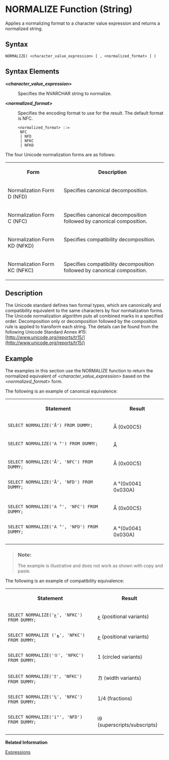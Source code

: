 <!-- loio8fa2d19e3dae4de2a4613a4987858894 -->

# NORMALIZE Function \(String\)

Applies a normalizing format to a character value expression and returns a normalized string.



## Syntax

```
NORMALIZE( <character_value_expression> [ , <normalized_format> ] )
```



<a name="loio8fa2d19e3dae4de2a4613a4987858894__section_plp_ljc_fbb"/>

## Syntax Elements


<dl>
<dt><b>

*<character\_value\_expression\>*

</b></dt>
<dd>

Specifies the NVARCHAR string to normalize.



</dd><dt><b>

*<normalized\_format\>*

</b></dt>
<dd>

Specifies the encoding format to use for the result. The default format is NFC.

```
<normalized_format> ::=
 NFC
 | NFD
 | NFKC
 | NFKD
```



</dd>
</dl>

The four Unicode normalization forms are as follows:


<table>
<tr>
<th valign="top">

Form

</th>
<th valign="top">

Description

</th>
</tr>
<tr>
<td valign="top">

Normalization Form D \(NFD\)

</td>
<td valign="top">

Specifies canonical decomposition.

</td>
</tr>
<tr>
<td valign="top">

Normalization Form C \(NFC\)

</td>
<td valign="top">

Specifies canonical decomposition followed by canonical composition.

</td>
</tr>
<tr>
<td valign="top">

Normalization Form KD \(NFKD\)

</td>
<td valign="top">

Specifies compatibility decomposition.

</td>
</tr>
<tr>
<td valign="top">

Normalization Form KC \(NFKC\)

</td>
<td valign="top">

Specifies compatibility decomposition followed by canonical composition.

</td>
</tr>
</table>



<a name="loio8fa2d19e3dae4de2a4613a4987858894__section_bd1_l3c_fbb"/>

## Description

The Unicode standard defines two formal types, which are canonically and compatibility equivalent to the same characters by four normalization forms. The Unicode normalization algorithm puts all combined marks in a specified order. Decomposition only or decomposition followed by the composition rule is applied to transform each string. The details can be found from the following Unicode Standard Annex \#15: [http://www.unicode.org/reports/tr15/](http://www.unicode.org/reports/tr15/)



<a name="loio8fa2d19e3dae4de2a4613a4987858894__section_ayn_m3c_fbb"/>

## Example

The examples in this section use the NORMALIZE function to return the normalized equivalent of *<character\_value\_expression\>* based on the *<normalized\_format\>* form.

The following is an example of canonical equivalence:


<table>
<tr>
<th valign="top">

Statement

</th>
<th valign="top">

Result

</th>
</tr>
<tr>
<td valign="top">

```
SELECT NORMALIZE('Å') FROM DUMMY;
```



</td>
<td valign="top">

Å \(0x00C5\)

</td>
</tr>
<tr>
<td valign="top">

```
SELECT NORMALIZE('A °') FROM DUMMY;
```



</td>
<td valign="top">

Å

</td>
</tr>
<tr>
<td valign="top">

```
SELECT NORMALIZE('Å', 'NFC') FROM DUMMY;
```



</td>
<td valign="top">

Å \(0x00C5\)

</td>
</tr>
<tr>
<td valign="top">

```
SELECT NORMALIZE('Å', 'NFD') FROM DUMMY;
```



</td>
<td valign="top">

A °\(0x0041 0x030A\)

</td>
</tr>
<tr>
<td valign="top">

```
SELECT NORMALIZE('A °', 'NFC') FROM DUMMY;
```



</td>
<td valign="top">

Å \(0x00C5\)

</td>
</tr>
<tr>
<td valign="top">

```
SELECT NORMALIZE('A °', 'NFD') FROM DUMMY;
```



</td>
<td valign="top">

A °\(0x0041 0x030A\)

</td>
</tr>
</table>

> ### Note:  
> The example is illustrative and does not work as shown with copy and paste.

The following is an example of compatibility equivalence:


<table>
<tr>
<th valign="top">

Statement

</th>
<th valign="top">

Result

</th>
</tr>
<tr>
<td valign="top">

```
SELECT NORMALIZE('ﻉ', 'NFKC') FROM DUMMY;
```



</td>
<td valign="top">

ﻉ \(positional variants\)

</td>
</tr>
<tr>
<td valign="top">

```
SELECT NORMALIZE ('ﻊ', 'NFKC') FROM DUMMY;
```



</td>
<td valign="top">

ﻉ \(positional variants\)

</td>
</tr>
<tr>
<td valign="top">

```
SELECT NORMALIZE('①', 'NFKC') FROM DUMMY;
```



</td>
<td valign="top">

1 \(circled variants\)

</td>
</tr>
<tr>
<td valign="top">

```
SELECT NORMALIZE('ｶ', 'NFKC') FROM DUMMY;	
```



</td>
<td valign="top">

カ \(width variants\)

</td>
</tr>
<tr>
<td valign="top">

```
SELECT NORMALIZE('¼', 'NFKC') FROM DUMMY;
```



</td>
<td valign="top">

1/4 \(fractions\)

</td>
</tr>
<tr>
<td valign="top">

```
SELECT NORMALIZE('i⁹', 'NFD') FROM DUMMY;
```



</td>
<td valign="top">

i9 \(superscripts/subscripts\)

</td>
</tr>
</table>

**Related Information**  


[Expressions](../expressions-20a4389.md "An expression is a clause that can be evaluated to return values.")

